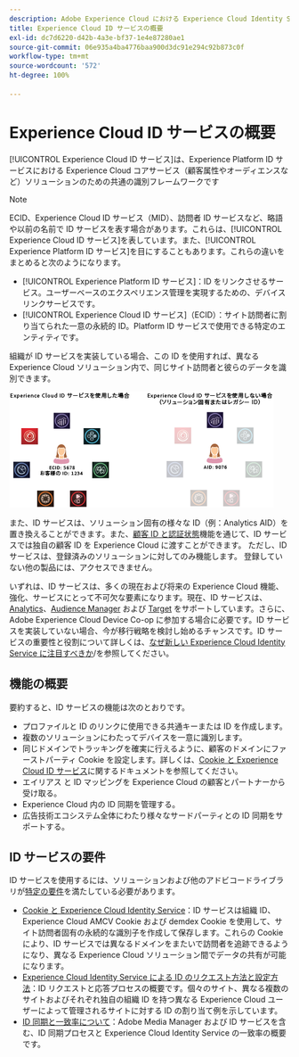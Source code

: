 ```yaml
---
description: Adobe Experience Cloud における Experience Cloud Identity Service の役割です。
title: Experience Cloud ID サービスの概要
exl-id: dc7d6220-d42b-4a3e-bf37-1e4e87280ae1
source-git-commit: 06e935a4ba4776baa900d3dc91e294c92b873c0f
workflow-type: tm+mt
source-wordcount: '572'
ht-degree: 100%

---
```


# Experience Cloud ID サービスの概要

[!UICONTROL Experience Cloud ID サービス]は、Experience Platform ID サービスにおける Experience Cloud コアサービス（顧客属性やオーディエンスなど）ソリューションのための共通の識別フレームワークです

>[!NOTE]
>
> ECID、Experience Cloud ID サービス（MID）、訪問者 ID サービスなど、略語や以前の名前で ID サービスを表す場合があります。これらは、[!UICONTROL Experience Cloud ID サービス]を表しています。また、[!UICONTROL Experience Platform ID サービス]を目にすることもあります。これらの違いをまとめると次のようになります。

* [!UICONTROL Experience Platform ID サービス]：ID をリンクさせるサービス。ユーザーベースのエクスペリエンス管理を実現するための、デバイスリンクサービスです。
* [!UICONTROL Experience Cloud ID サービス]（ECID）：サイト訪問者に割り当てられた一意の永続的 ID。Platform ID サービスで使用できる特定のエンティティです。

組織が ID サービスを実装している場合、この ID を使用すれば、異なる Experience Cloud ソリューション内で、同じサイト訪問者と彼らのデータを識別できます。

![](assets/ecid-new.png)

また、ID サービスは、ソリューション固有の様々な ID（例：Analytics AID）を置き換えることができます。また、[顧客 ID と認証状態](/help/reference/authenticated-state.md)機能を通じて、ID サービスでは独自の顧客 ID を Experience Cloud に渡すことができます。 ただし、ID サービスは、登録済みのソリューションに対してのみ機能します。 登録していない他の製品には、アクセスできません。

いずれは、ID サービスは、多くの現在および将来の Experience Cloud 機能、強化、サービスにとって不可欠な要素になります。現在、ID サービスは、[Analytics](http://www.adobe.com/jp/marketing-cloud/web-analytics.html)、[Audience Manager](http://www.adobe.com/jp/marketing-cloud/data-management-platform.html) および [Target](http://www.adobe.com/jp/marketing-cloud/testing-targeting.html) をサポートしています。さらに、Adobe Experience Cloud Device Co-op に参加する場合に必要です。ID サービスを実装していない場合、今が移行戦略を検討し始めるチャンスです。ID サービスの重要性と役割について詳しくは、[なぜ新しい Experience Cloud Identity Service に注目すべきか](http://blogs.adobe.com/digitalmarketing/analytics/why-new-adobe-marketing-cloud-id-service-should-be-on-your-radar/)/を参照してください。

## 機能の概要

要約すると、ID サービスの機能は次のとおりです。

* プロファイルと ID のリンクに使用できる共通キーまたは ID を作成します。
* 複数のソリューションにわたってデバイスを一意に識別します。
* 同じドメインでトラッキングを確実に行えるように、顧客のドメインにファーストパーティ Cookie を設定します。詳しくは、[Cookie と Experience Cloud ID サービス](./cookies.md)に関するドキュメントを参照してください。
* エイリアス と ID マッピングを Experience Cloud の顧客とパートナーから受け取る。
* Experience Cloud 内の ID 同期を管理する。
* 広告技術エコシステム全体にわたり様々なサードパーティとの ID 同期をサポートする。

## ID サービスの要件

ID サービスを使用するには、ソリューションおよび他のアドビコードライブラリが[特定の要件](/help/reference/requirements.md)を満たしている必要があります。

* [Cookie と Experience Cloud Identity Service](cookies.md)：ID サービスは組織 ID、Experience Cloud AMCV Cookie および demdex Cookie を使用して、サイト訪問者固有の永続的な識別子を作成して保存します。これらの Cookie により、ID サービスでは異なるドメインをまたいで訪問者を追跡できるようになり、異なる Experience Cloud ソリューション間でデータの共有が可能になります。
* [Experience Cloud Identity Service による ID のリクエスト方法と設定方法](id-request.md)：ID リクエストと応答プロセスの概要です。個々のサイト、異なる複数のサイトおよびそれぞれ独自の組織 ID を持つ異なる Experience Cloud ユーザーによって管理されるサイトに対する ID の割り当て例を示しています。
* [ID 同期と一致率について](match-rates.md)：Adobe Media Manager および ID サービスを含む、ID 同期プロセスと Experience Cloud Identity Service の一致率の概要です。

